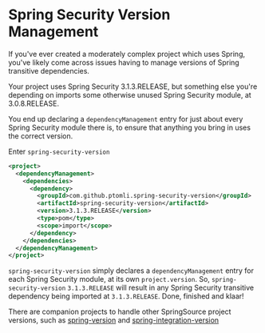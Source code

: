 # Spring Security Version Management

If you've ever created a moderately complex project which uses Spring, you've
likely come across issues having to manage versions of Spring transitive
dependencies.

Your project uses Spring Security 3.1.3.RELEASE, but something else you're
depending on imports some otherwise unused Spring Security module, at
3.0.8.RELEASE.

You end up declaring a `dependencyManagement` entry for just about every Spring
Security module there is, to ensure that anything you bring in uses the correct
version.

Enter `spring-security-version`

```xml
<project>
  <dependencyManagement>
    <dependencies>
      <dependency>
        <groupId>com.github.ptomli.spring-security-version</groupId>
        <artifactId>spring-security-version</artifactId>
        <version>3.1.3.RELEASE</version>
        <type>pom</type>
        <scope>import</scope>
      </dependency>
    </dependencies>
  </dependencyManagement>
</project>
```

`spring-security-version` simply declares a `dependencyManagement` entry for
each Spring Security module, at its own `project.version`. So,
`spring-security-version` `3.1.3.RELEASE` will result in any Spring Security
transitive dependency being imported at `3.1.3.RELEASE`. Done, finished and
klaar!

There are companion projects to handle other SpringSource project versions, such
as
[spring-version](https://github.com/ptomli/spring-version)
and
[spring-integration-version](https://github.com/ptomli/spring-integration-version)
